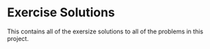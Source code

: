 # Exercise Solutions
This contains all of the exersize solutions to all of the problems in this project.

